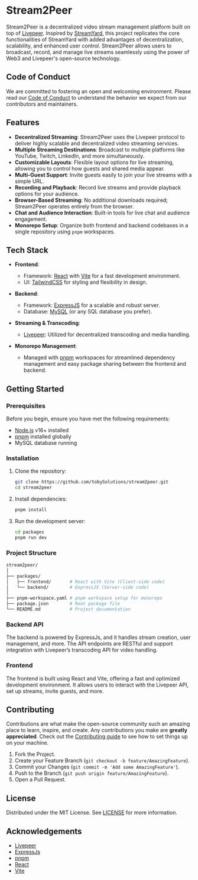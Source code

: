 # Stream2Peer

Stream2Peer is a decentralized video stream management platform built on top of [Livepeer](https://livepeer.org/). Inspired by [StreamYard](https://streamyard.com/), this project replicates the core functionalities of StreamYard with added advantages of decentralization, scalability, and enhanced user control. Stream2Peer allows users to broadcast, record, and manage live streams seamlessly using the power of Web3 and Livepeer's open-source technology.

## Code of Conduct

We are committed to fostering an open and welcoming environment. Please read our [Code of Conduct](./CODE_OF_CONDUCT.md) to understand the behavior we expect from our contributors and maintainers.

## Features

- **Decentralized Streaming**: Stream2Peer uses the Livepeer protocol to deliver highly scalable and decentralized video streaming services.
- **Multiple Streaming Destinations**: Broadcast to multiple platforms like YouTube, Twitch, LinkedIn, and more simultaneously.
- **Customizable Layouts**: Flexible layout options for live streaming, allowing you to control how guests and shared media appear.
- **Multi-Guest Support**: Invite guests easily to join your live streams with a simple URL.
- **Recording and Playback**: Record live streams and provide playback options for your audience.
- **Browser-Based Streaming**: No additional downloads required; Stream2Peer operates entirely from the browser.
- **Chat and Audience Interaction**: Built-in tools for live chat and audience engagement.
- **Monorepo Setup**: Organize both frontend and backend codebases in a single repository using `pnpm` workspaces.

## Tech Stack

- **Frontend**: 
  - Framework: [React](https://react.dev/) with [Vite](https://vitejs.dev/) for a fast development environment.
  - UI: [TailwindCSS](https://tailwindcss.com/) for styling and flexibility in design.
  
- **Backend**:
  - Framework: [ExpressJS](https://expressjs.com/) for a scalable and robust server.
  - Database: [MySQL](https://www.mysql.com/) (or any SQL database you prefer).
  
- **Streaming & Transcoding**:
  - [Livepeer](https://livepeer.org/): Utilized for decentralized transcoding and media handling.
  
- **Monorepo Management**:
  - Managed with [pnpm](https://pnpm.io/) workspaces for streamlined dependency management and easy package sharing between the frontend and backend.

## Getting Started

### Prerequisites

Before you begin, ensure you have met the following requirements:

- [Node.js](https://nodejs.org/) v16+ installed
- [pnpm](https://pnpm.io/) installed globally
- MySQL database running

### Installation

1. Clone the repository:

   ```bash
   git clone https://github.com/tobySolutions/stream2peer.git
   cd stream2peer
   ```

2. Install dependencies:

   ```bash
   pnpm install
   ```

3. Run the development server:

   ```bash
   cd packages
   pnpm run dev
   ```

### Project Structure

```bash
stream2peer/
│
├── packages/
│   ├── frontend/       # React with Vite (Client-side code)
│   └── backend/        # ExpressJS (Server-side code)
│
├── pnpm-workspace.yaml # pnpm workspace setup for monorepo
├── package.json        # Root package file
└── README.md           # Project documentation
```

### Backend API

The backend is powered by ExpressJs, and it handles stream creation, user management, and more. The API endpoints are RESTful and support integration with Livepeer’s transcoding API for video handling.

### Frontend

The frontend is built using React and Vite, offering a fast and optimized development environment. It allows users to interact with the Livepeer API, set up streams, invite guests, and more.

## Contributing

Contributions are what make the open-source community such an amazing place to learn, inspire, and create. Any contributions you make are **greatly appreciated**. Check out the [Contributing guide](https://github.com/tobySolutions/stream2peer/blob/main/CONTRIBUTING.md) to see how to set things up on your machine.

1. Fork the Project.
2. Create your Feature Branch (`git checkout -b feature/AmazingFeature`).
3. Commit your Changes (`git commit -m 'Add some AmazingFeature'`).
4. Push to the Branch (`git push origin feature/AmazingFeature`).
5. Open a Pull Request.

## License

Distributed under the MIT License. See [LICENSE](https://github.com/tobySolutions/stream2peer/blob/main/LICENSE) for more information.

## Acknowledgements

- [Livepeer](https://livepeer.org/)
- [ExpressJs](https://expressjs.com/)
- [pnpm](https://pnpm.io/)
- [React](https://react.dev/)
- [Vite](https://vitejs.dev/)
